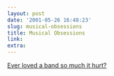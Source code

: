 ```yaml
---
layout: post
date: '2001-05-26 16:48:23'
slug: musical-obsessions
title: Musical Obsessions
link: 
extra: 
---
```


[Ever loved a band so much it hurt?](http://www.nudeasthenews.com/obsessions/obsession_frames.htm)